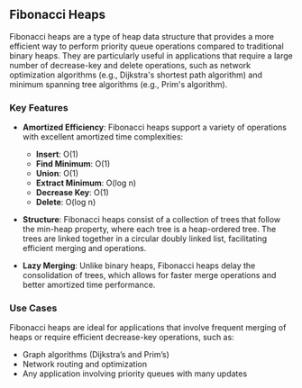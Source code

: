 ## Fibonacci Heaps

Fibonacci heaps are a type of heap data structure that provides a more efficient way to perform priority queue operations compared to traditional binary heaps. They are particularly useful in applications that require a large number of decrease-key and delete operations, such as network optimization algorithms (e.g., Dijkstra's shortest path algorithm) and minimum spanning tree algorithms (e.g., Prim's algorithm).

### Key Features

- **Amortized Efficiency**: Fibonacci heaps support a variety of operations with excellent amortized time complexities:
  - **Insert**: O(1)
  - **Find Minimum**: O(1)
  - **Union**: O(1)
  - **Extract Minimum**: O(log n)
  - **Decrease Key**: O(1)
  - **Delete**: O(log n)

- **Structure**: Fibonacci heaps consist of a collection of trees that follow the min-heap property, where each tree is a heap-ordered tree. The trees are linked together in a circular doubly linked list, facilitating efficient merging and operations.

- **Lazy Merging**: Unlike binary heaps, Fibonacci heaps delay the consolidation of trees, which allows for faster merge operations and better amortized time performance.

### Use Cases

Fibonacci heaps are ideal for applications that involve frequent merging of heaps or require efficient decrease-key operations, such as:

- Graph algorithms (Dijkstra’s and Prim’s)
- Network routing and optimization
- Any application involving priority queues with many updates

